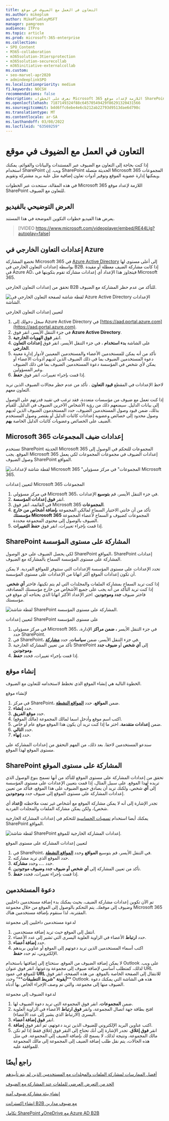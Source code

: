 ```yaml
---
title: التعاون في العمل مع الضيوف في موقع
ms.author: mikeplum
author: MikePlumleyMSFT
manager: pamgreen
audience: ITPro
ms.topic: article
ms.prod: microsoft-365-enterprise
ms.collection:
- SPO_Content
- M365-collaboration
- m365solution-3tiersprotection
- m365solution-securecollab
- m365initiative-externalcollab
ms.custom:
- seo-marvel-apr2020
- admindeeplinkSPO
ms.localizationpriority: medium
f1.keywords: NOCSH
recommendations: false
description: تعرف على الخطوات Microsoft 365 اللازمة لإعداد موقع SharePoint للتعاون مع الضيوف.
ms.openlocfilehash: 7187149324f88c64570549429f86291320431566
ms.sourcegitcommit: bdd6ffc6ebe4e6cb212ab22793d9513dae6d798c
ms.translationtype: MT
ms.contentlocale: ar-SA
ms.lasthandoff: 03/08/2022
ms.locfileid: "63569259"
---
```

# <a name="collaborate-with-guests-in-a-site"></a>التعاون في العمل مع الضيوف في موقع

إذا كنت بحاجة إلى التعاون مع الضيوف عبر المستندات والبيانات والقوائم، يمكنك استخدام SharePoint ويب. إن SharePoint الحديثة متصلة Microsoft 365 المجموعات ويمكنها إدارة عضوية الموقع وتوفير أدوات تعاون إضافية مثل علبة بريد مشتركة وتقويم.

في هذه المقالة، سنتحدث عبر الخطوات Microsoft 365 اللازمة لإعداد موقع SharePoint للتعاون مع الضيوف.

## <a name="video-demonstration"></a>العرض التوضيحي بالفيديو

يعرض هذا الفيديو خطوات التكوين الموضحة في هذا المستند.</br>

> [!VIDEO https://www.microsoft.com/videoplayer/embed/RE44Llg?autoplay=false]

## <a name="azure-external-collaboration-settings"></a>إعدادات التعاون الخارجي في Azure

تخضع المشاركة Microsoft 365 في [Azure Active Directory](/azure/active-directory/external-identities/delegate-invitations) إلى أعلى مستوى لها بواسطة إعدادات التعاون الخارجي في B2B. إذا كانت مشاركة الضيف معطلة أو مقيدة في Azure AD، فيتجاوز هذا الإعداد أي إعدادات مشاركة تقوم بتكوينها في Microsoft 365.

تحقق من إعدادات التعاون الخارجي B2B للتأكد من عدم حظر المشاركة مع الضيوف.

![لقطة شاشة لصفحة التعاون الخارجي في Azure Active Directory الإعدادات الشاشة.](../media/azure-ad-organizational-relationships-settings.png)

لتعيين إعدادات التعاون الخارجي

1. سجل دخولك إلى Azure Active Directory في [https://aad.portal.azure.com](https://aad.portal.azure.com).
2. في جزء التنقل الأيسر، انقر فوق **Azure Active Directory**.
3. انقر **فوق الهويات الخارجية**.
4. على الشاشة **بدء استخدام** ، في جزء التنقل الأيسر، انقر فوق **إعدادات التعاون الخارجي**.
5. تأكد من أنه  يمكن للمستخدمين الأعضاء والمستخدمين المعينين لأدوار إدارة معينة دعوة المستخدمين الضيوف بما في ذلك الضيوف الذين  لديهم أذونات الأعضاء أو يمكن لأي شخص في المؤسسة دعوة المستخدمين الضيوف بما في ذلك الضيوف وغير المسؤولين.
6. إذا قمت بإجراء تغييرات، انقر فوق **حفظ**.

لاحظ الإعدادات في المقطع **قيود التعاون** . تأكد من عدم حظر مجالات الضيوف الذين تريد التعاون معهم.

إذا كنت تعمل مع ضيوف من مؤسسات متعددة، فقد ترغب في تقييد قدرتهم على الوصول إلى بيانات الدليل. سيمنعهم ذلك من رؤية الأشخاص الآخرين الضيوف في الدليل. للقيام بذلك، ضمن قيود وصول المستخدمين الضيوف، حدد  المستخدمون الضيوف الذين لديهم وصول محدود إلى خصائص وعضوية إعدادات كائنات الدليل أو يقتصر وصول المستخدم الضيف على الخصائص وعضويات كائنات الدليل الخاصة **بهم**.

## <a name="microsoft-365-groups-guest-settings"></a>Microsoft 365 إعدادات ضيف المجموعات

تستخدم SharePoint الحديثة Microsoft 365 المجموعات للتحكم في الوصول إلى الموقع. يجب Microsoft 365 إعدادات الضيوف في مجموعات المجموعات لكي يعمل وصول الضيوف SharePoint المواقع.

![لقطة شاشة لإعدادات Microsoft 365 "المجموعات" في مركز مسؤولي Microsoft 365.](../media/office-365-groups-guest-settings.png)

لتعيين إعدادات Microsoft 365 المجموعات

1. في مركز مسؤولي Microsoft 365، في جزء التنقل الأيسر، قم **بتوسيع** الإعدادات.
2. انقر **فوق إعدادات المؤسسة**.
3. في القائمة، انقر فوق Microsoft 365 **المجموعات**.
4. تأكد من أن خانتي الاختيار السماح لمالكي المجموعة **بإضافة أشخاص من خارج مؤسستك Microsoft 365** المجموعات  كضيوف و السماح لأعضاء المجموعة الضيوف بالوصول إلى محتوى المجموعة محددة.
5. إذا قمت بإجراء تغييرات، انقر فوق **حفظ التغييرات**.

## <a name="sharepoint-organization-level-sharing-settings"></a>SharePoint المشاركة على مستوى المؤسسة

لكي يحصل الضيوف على حق الوصول SharePoint المواقع، SharePoint إعدادات المشاركة على مستوى المؤسسة السماح بالمشاركة مع الضيوف.

تحدد الإعدادات على مستوى المؤسسة الإعدادات التي ستتوفر للمواقع الفردية. لا يمكن أن تكون إعدادات الموقع أكثر اتهانا من الإعدادات على مستوى المؤسسة.

إذا كنت تريد السماح بمشاركة الملفات والمجلدات التي لم يتم تكينها، فاختر **أي شخص**. إذا كنت تريد التأكد من أنه يجب على جميع الأشخاص من خارج مؤسستك المصادقة، فاختر ضيوف **جدد وموجودين**. اختر الإعداد الأكثر اتهانا الذي يحتاجه أي موقع في مؤسستك.

![لقطة شاشة SharePoint المشاركة على مستوى المؤسسة.](../media/sharepoint-organization-external-sharing-controls.png)


لتعيين إعدادات SharePoint على مستوى المؤسسة

1. في مركز مسؤولي Microsoft 365، في جزء التنقل الأيسر **، ضمن** **مراكز** الإدارة، حدد SharePoint.
2. في SharePoint، في جزء التنقل الأيسر، ضمن **سياسات**، حدد <a href="https://go.microsoft.com/fwlink/?linkid=2185222" target="_blank">**مشاركة**</a>.
3. تأكد من تعيين المشاركة الخارجية SharePoint إلى **أي شخص** أو **ضيوف جدد وموجودين**.
4. إذا قمت بإجراء تغييرات، فحدد **حفظ**.

## <a name="create-a-site"></a>إنشاء موقع

الخطوة التالية هي إنشاء الموقع الذي تخطط لاستخدامه للتعاون مع الضيوف.

لإنشاء موقع
1. في مركز SharePoint، ضمن **المواقع**، حدد <a href="https://go.microsoft.com/fwlink/?linkid=2185220" target="_blank">**المواقع النشطة**</a>.
2. حدد **إنشاء**.
3. حدد **موقع الفريق**.
4. اكتب اسم موقع وأدخل اسما لمالك المجموعة (مالك الموقع).
5. ضمن **إعدادات متقدمة**، اختر ما إذا كنت تريد أن يكون هذا الموقع موقع عام أو خاص.
6. حدد **التالي**.
7. حدد **إنهاء**.

سندعو المستخدمين لاحقا. بعد ذلك، من المهم التحقق من إعدادات المشاركة على مستوى الموقع لهذا الموقع.

## <a name="sharepoint-site-level-sharing-settings"></a>SharePoint المشاركة على مستوى الموقع

تحقق من إعدادات المشاركة على مستوى الموقع للتأكد من أنها تسمح بنوع الوصول الذي تريده لهذا الموقع. على سبيل المثال، إذا قمت بتعيين الإعدادات على مستوى المؤسسة إلى **أي** شخص، ولكنك تريد أن يصادق جميع الضيوف على هذا الموقع، فتأكد من تعيين إعدادات المشاركة على مستوى الموقع إلى ضيوف جدد **وموجودين**.

تجدر الإشارة إلى أنه لا يمكن مشاركة الموقع مع أشخاص غير تمت ملاحظته **(إعداد** أي شخص)، ولكن يمكن مشاركة الملفات والمجلدات الفردية.

يمكنك أيضا استخدام [تسميات الحساسية](../compliance/sensitivity-labels-teams-groups-sites.md) للتحكم في إعدادات المشاركة الخارجية SharePoint المواقع.

![لقطة شاشة SharePoint إعدادات المشاركة الخارجية للموقع.](../media/sharepoint-site-external-sharing-settings.png)

لتعيين إعدادات المشاركة على مستوى الموقع
1. في SharePoint، في التنقل الأيسر، قم بتوسيع **المواقع** وحدد <a href="https://go.microsoft.com/fwlink/?linkid=2185220" target="_blank">**المواقع النشطة**</a>.
2. حدد الموقع الذي تريد مشاركته.
3. حدد ...، وحدد **مشاركة**.
4. تأكد من تعيين المشاركة إلى **أي شخص** **أو ضيوف جدد وضيوف موجودين**.
5. إذا قمت بإجراء تغييرات، فحدد **حفظ**.

## <a name="invite-users"></a>دعوة المستخدمين

تم الآن تكوين إعدادات مشاركة الضيف، بحيث يمكنك بدء إضافة مستخدمين داخليين وضيوف إلى موقعك. يتم التحكم بالوصول إلى الموقع من خلال مجموعة Microsoft 365 المقترنة، لذا سنقوم بإضافة مستخدمين هناك.

لدعوة مستخدمين داخليين إلى مجموعة

1. انتقل إلى الموقع حيث تريد إضافة مستخدمين.
2. حدد **ارتباط** الأعضاء في الزاوية العلوية اليسرى التي تشير إلى عدد الأعضاء.
3. حدد **إضافة أعضاء**.
4. اكتب أسماء المستخدمين الذين تريد دعوتهم إلى الموقع أو عناوين بريدهم الإلكتروني، ثم حدد **حفظ**.

لا يمكن إضافة الضيوف من الموقع. ستحتاج إلى إضافتها باستخدام Outlook على ويب. لذلك، كمتطلب أساسي لإضافة ضيوف إلى مجموعة ودعوتها، انقر فوق عنوان URL للموقع في عمود **URL**  للانتقال إلى الصفحة الخاصة بالموقع. من هذه الصفحة، انقر فوق **أيقونة "شريط التطبيقات****" وحدد** Outlook. هذه هي الشاشة التي يمكنك دعوة الضيوف منها إلى مجموعة، والتي تم وصف الإجراء الخاص بها أدناه.

لدعوة الضيوف إلى مجموعة
1. ضمن **المجموعات**، انقر فوق المجموعة التي تريد دعوة الضيوف لها.
2. افتح بطاقة جهة اتصال المجموعة، وانقر **فوق ارتباط** الأعضاء في الزاوية العلوية اليسرى (الارتباط الذي يشير إلى عدد الأعضاء).
3. انقر **فوق إضافة أعضاء**.
4. اكتب عناوين البريد الإلكتروني للضيوف الذين تريد دعوتهم، ثم انقر فوق **إضافة**.
5. انقر **فوق إغلاق**.
تجدر الإشارة إلى أنك تحتاج إلى  النقر فوق إغلاق فقط إذا لم تكن مالك المجموعة، ونتيجة لذلك، لا يسمح لك بإضافة الضيف إلى المجموعة. في مثل هذه الحالات، يتم نقل طلب إضافة الضيف إلى المجموعة إلى مالك المجموعة للموافقة عليه.

## <a name="see-also"></a>راجع أيضًا

[أفضل الممارسات لمشاركة الملفات والمجلدات مع المستخدمين الذين لم يتم تأييدهم](best-practices-anonymous-sharing.md)

[الحد من التعرض العرضي للملفات عند المشاركة مع الضيوف](share-limit-accidental-exposure.md)

[إنشاء بيئة مشاركة ضيوف آمنة](create-secure-guest-sharing-environment.md)

[إنشاء إكسترانت B2B مع ضيوف مدارين](b2b-extranet.md)

[تكامل SharePoint وOneDrive مع Azure AD B2B](/sharepoint/sharepoint-azureb2b-integration-preview)
